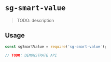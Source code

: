 # `sg-smart-value`

> TODO: description

## Usage

```js
const sgSmartValue = require('sg-smart-value');

// TODO: DEMONSTRATE API
```
